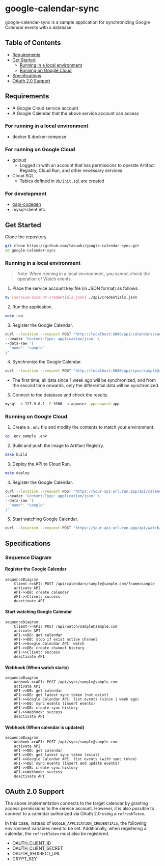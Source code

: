 # google-calendar-sync

google-calendar-sync is a sample application for synchronizing Google Calendar events with a database.

## Table of Contents

- [Requirements](#requirements)
- [Get Started](#get-started)
  - [Running in a local environment](#running-in-a-local-environment)
  - [Running on Google Cloud](#running-on-google-cloud)
- [Specifications](#specifications)
- [OAuth 2.0 Support](#oauth-20-support)

## Requirements

- A Google Cloud service account
- A Google Calendar that the above service account can access

### For running in a local environment

- docker & docker-compose

### For running on Google Cloud

- gcloud
  - Logged in with an account that has permissions to operate Artifact Registry, Cloud Run, and other necessary services
- Cloud SQL
  - Tables defined in `db/init.sql` are created

### For development

- [oapi-codegen](https://github.com/oapi-codegen/oapi-codegen)
- mysql-client etc.

## Get Started

Clone the repository.

```sh
git clone https://github.com/takuoki/google-calendar-sync.git
cd google-calendar-sync
```

### Running in a local environment

> Note: When running in a local environment, you cannot check the operation of Watch events.

1. Place the service account key file (in JSON format) as follows.

```sh
mv [service-account-credentials.json] ./api/credentials.json
```

2. Run the application.

```sh
make run
```

3. Register the Google Calendar.

```sh
curl --location --request POST 'http://localhost:8080/api/calendars/sample@sample.com/' \
--header 'Content-Type: application/json' \
--data-raw '{
  "name": "sample"
}'
```

4. Synchronize the Google Calendar.

```sh
curl --location --request POST 'http://localhost:8080/api/sync/sample@sample.com/'
```

- The first time, all data since 1 week ago will be synchronized, and from the second time onwards, only the differential data will be synchronized.

5. Connect to the database and check the results.

```sh
mysql -h 127.0.0.1 -P 3306 -u appuser -ppassword app
```

### Running on Google Cloud

1. Create a `.env` file and modify the contents to match your environment.

```sh
cp .env_sample .env
```

2. Build and push the image to Artifact Registry.

```sh
make build
```

3. Deploy the API to Cloud Run.

```sh
make deploy
```

4. Register the Google Calendar.

```sh
curl --location --request POST 'https://your-api-url.run.app/api/calendars/sample@sample.com/' \
--header 'Content-Type: application/json' \
--data-raw '{
  "name": "sample"
}'
```

5. Start watching Google Calendar.

```sh
curl --location --request POST 'https://your-api-url.run.app/api/watch/sample@sample.com/'
```

## Specifications

### Sequence Diagram

#### Register the Google Calendar

```mermaid
sequenceDiagram
    Client->>API: POST /api/calendars/sample@sample.com/?name=sample
    activate API
    API->>DB: create calendar
    API->>Client: success
    deactivate API
```

#### Start watching Google Calendar

```mermaid
sequenceDiagram
    Client->>API: POST /api/watch/sample@sample.com
    activate API
    API->>DB: get calendar
    API->>DB: stop if exist active channel
    API->>Google Calendar API: watch
    API->>DB: create channel history
    API->>Client: success
    deactivate API
```

#### Webhook (When watch starts)

```mermaid
sequenceDiagram
    Webhook->>API: POST /api/sync/sample@sample.com
    activate API
    API->>DB: get calendar
    API->>DB: get latest sync token (not exist)
    API->>Google Calendar API: list events (since 1 week ago)
    API->>DB: sync events (insert events)
    API->>DB: create sync history
    API->>Webhook: success
    deactivate API
```

#### Webhook (When calendar is updated)

```mermaid
sequenceDiagram
    Webhook->>API: POST /api/sync/sample@sample.com
    activate API
    API->>DB: get calendar
    API->>DB: get latest sync token (exist)
    API->>Google Calendar API: list events (with sync token)
    API->>DB: sync events (insert and update events)
    API->>DB: create sync history
    API->>Webhook: success
    deactivate API
```

## OAuth 2.0 Support

The above implementation connects to the target calendar by granting access permissions to the service account. However, it is also possible to connect to a calendar authorized via OAuth 2.0 using a `refreshToken`.

In this case, instead of `GOOGLE_APPLICATION_CREDENTIALS`, the following environment variables need to be set. Additionally, when registering a calendar, the `refreshToken` must also be registered.

- OAUTH_CLIENT_ID
- OAUTH_CLIENT_SECRET
- OAUTH_REDIRECT_URL
- CRYPT_KEY
